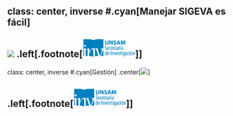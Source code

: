 class: center, inverse
#.cyan[Manejar SIGEVA es fácil]
</br>
</br>
<img src="http://www.activistpost.com/wp-content/uploads/2016/03/maze.jpg" width="640">
.left[.footnote[<img src="./public/LogoSecInvHorizontalFondoTranspColor.gif" width="120">]]
---
class: center, inverse
#.cyan[Gestión]
.center[<img src="http://i.giphy.com/YhyAJUCpno53y.gif" width="460">]

.left[.footnote[<img src="./public/LogoSecInvHorizontalFondoTranspColor.gif" width="120">]]
---
